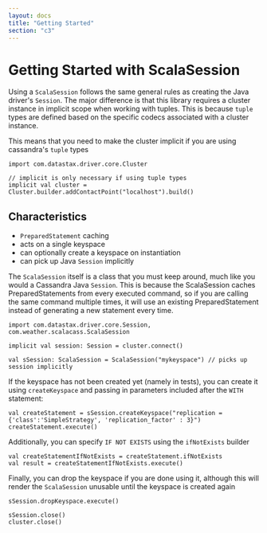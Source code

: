 ```yaml
---
layout: docs
title: "Getting Started"
section: "c3"
---
```

# Getting Started with ScalaSession

Using a `ScalaSession` follows the same general rules as creating the Java driver's `Session`. The major difference is 
that this library requires a cluster instance in implicit scope when working with tuples. This is because `tuple` types 
are defined based on the specific codecs associated with a cluster instance.

This means that you need to make the cluster implicit if you are using cassandra's `tuple` types

```tut:silent
import com.datastax.driver.core.Cluster

// implicit is only necessary if using tuple types
implicit val cluster = Cluster.builder.addContactPoint("localhost").build()
```

## Characteristics

* `PreparedStatement` caching
* acts on a single keyspace
* can optionally create a keyspace on instantiation
* can pick up Java `Session` implicitly

The `ScalaSession` itself is a class that you must keep around, much like you would a Cassandra Java `Session`. This is 
because the ScalaSession caches PreparedStatements from every executed command, so if you are calling the same command 
multiple times, it will use an existing PreparedStatement instead of generating a new statement every time.

```tut
import com.datastax.driver.core.Session, com.weather.scalacass.ScalaSession

implicit val session: Session = cluster.connect()

val sSession: ScalaSession = ScalaSession("mykeyspace") // picks up session implicitly
```

If the keyspace has not been created yet (namely in tests), you can create it using `createKeyspace` and passing in 
parameters included after the `WITH` statement:

```tut
val createStatement = sSession.createKeyspace("replication = {'class':'SimpleStrategy', 'replication_factor' : 3}")
createStatement.execute()
```

Additionally, you can specify `IF NOT EXISTS` using the `ifNotExists` builder

```tut
val createStatementIfNotExists = createStatement.ifNotExists
val result = createStatementIfNotExists.execute()
```

Finally, you can drop the keyspace if you are done using it, although this will render the `ScalaSession` unusable until
the keyspace is created again

```tut
sSession.dropKeyspace.execute()
```
```tut:invisible
sSession.close()
cluster.close()
```